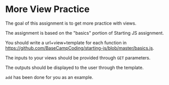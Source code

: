 # More View Practice

The goal of this assignment is to get more practice with views.

The assignment is based on the "basics" portion of Starting JS assignment.

You should write a url+view+template for each function in https://github.com/BaseCampCoding/starting-js/blob/master/basics.js.

The inputs to your views should be provided through `GET` parameters.

The outputs should be displayed to the user through the template.

`add` has been done for you as an example.

